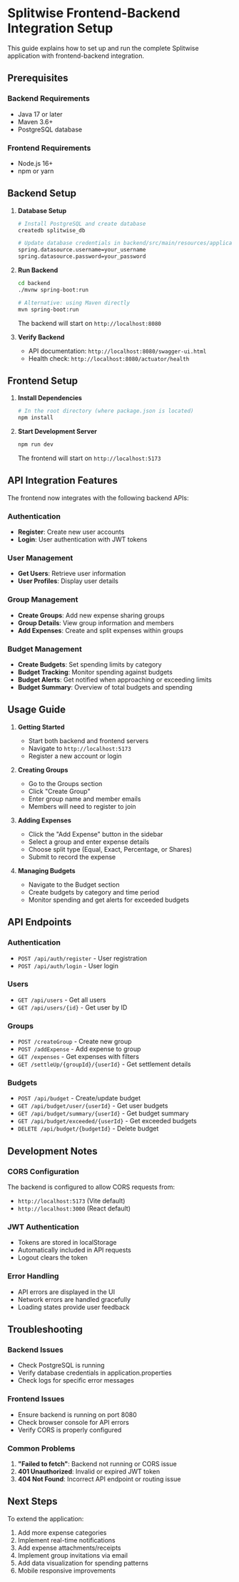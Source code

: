 # Splitwise Frontend-Backend Integration Setup

This guide explains how to set up and run the complete Splitwise application with frontend-backend integration.

## Prerequisites

### Backend Requirements
- Java 17 or later
- Maven 3.6+
- PostgreSQL database

### Frontend Requirements
- Node.js 16+ 
- npm or yarn

## Backend Setup

1. **Database Setup**
   ```bash
   # Install PostgreSQL and create database
   createdb splitwise_db
   
   # Update database credentials in backend/src/main/resources/application.properties
   spring.datasource.username=your_username
   spring.datasource.password=your_password
   ```

2. **Run Backend**
   ```bash
   cd backend
   ./mvnw spring-boot:run
   
   # Alternative: using Maven directly
   mvn spring-boot:run
   ```

   The backend will start on `http://localhost:8080`

3. **Verify Backend**
   - API documentation: `http://localhost:8080/swagger-ui.html`
   - Health check: `http://localhost:8080/actuator/health`

## Frontend Setup

1. **Install Dependencies**
   ```bash
   # In the root directory (where package.json is located)
   npm install
   ```

2. **Start Development Server**
   ```bash
   npm run dev
   ```

   The frontend will start on `http://localhost:5173`

## API Integration Features

The frontend now integrates with the following backend APIs:

### Authentication
- **Register**: Create new user accounts
- **Login**: User authentication with JWT tokens

### User Management
- **Get Users**: Retrieve user information
- **User Profiles**: Display user details

### Group Management
- **Create Groups**: Add new expense sharing groups
- **Group Details**: View group information and members
- **Add Expenses**: Create and split expenses within groups

### Budget Management
- **Create Budgets**: Set spending limits by category
- **Budget Tracking**: Monitor spending against budgets
- **Budget Alerts**: Get notified when approaching or exceeding limits
- **Budget Summary**: Overview of total budgets and spending

## Usage Guide

1. **Getting Started**
   - Start both backend and frontend servers
   - Navigate to `http://localhost:5173`
   - Register a new account or login

2. **Creating Groups**
   - Go to the Groups section
   - Click "Create Group"
   - Enter group name and member emails
   - Members will need to register to join

3. **Adding Expenses**
   - Click the "Add Expense" button in the sidebar
   - Select a group and enter expense details
   - Choose split type (Equal, Exact, Percentage, or Shares)
   - Submit to record the expense

4. **Managing Budgets**
   - Navigate to the Budget section
   - Create budgets by category and time period
   - Monitor spending and get alerts for exceeded budgets

## API Endpoints

### Authentication
- `POST /api/auth/register` - User registration
- `POST /api/auth/login` - User login

### Users
- `GET /api/users` - Get all users
- `GET /api/users/{id}` - Get user by ID

### Groups
- `POST /createGroup` - Create new group
- `POST /addExpense` - Add expense to group
- `GET /expenses` - Get expenses with filters
- `GET /settleUp/{groupId}/{userId}` - Get settlement details

### Budgets
- `POST /api/budget` - Create/update budget
- `GET /api/budget/user/{userId}` - Get user budgets
- `GET /api/budget/summary/{userId}` - Get budget summary
- `GET /api/budget/exceeded/{userId}` - Get exceeded budgets
- `DELETE /api/budget/{budgetId}` - Delete budget

## Development Notes

### CORS Configuration
The backend is configured to allow CORS requests from:
- `http://localhost:5173` (Vite default)
- `http://localhost:3000` (React default)

### JWT Authentication
- Tokens are stored in localStorage
- Automatically included in API requests
- Logout clears the token

### Error Handling
- API errors are displayed in the UI
- Network errors are handled gracefully
- Loading states provide user feedback

## Troubleshooting

### Backend Issues
- Check PostgreSQL is running
- Verify database credentials in application.properties
- Check logs for specific error messages

### Frontend Issues
- Ensure backend is running on port 8080
- Check browser console for API errors
- Verify CORS is properly configured

### Common Problems
1. **"Failed to fetch"**: Backend not running or CORS issue
2. **401 Unauthorized**: Invalid or expired JWT token
3. **404 Not Found**: Incorrect API endpoint or routing issue

## Next Steps

To extend the application:
1. Add more expense categories
2. Implement real-time notifications
3. Add expense attachments/receipts
4. Implement group invitations via email
5. Add data visualization for spending patterns
6. Mobile responsive improvements